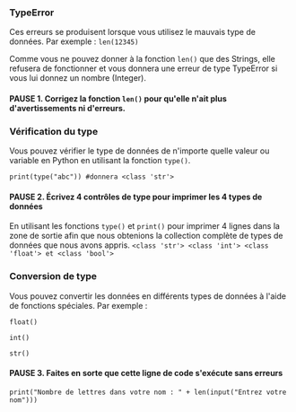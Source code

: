 ### TypeError
Ces erreurs se produisent lorsque vous utilisez le mauvais type de données.
Par exemple : `len(12345)`

Comme vous ne pouvez donner à la fonction `len()` que des Strings, elle refusera de fonctionner et vous donnera une erreur de type TypeError si vous lui donnez un nombre (Integer).


#### PAUSE 1. Corrigez la fonction `len()` pour qu'elle n'ait plus d'avertissements ni d'erreurs.

### Vérification du type
Vous pouvez vérifier le type de données de n'importe quelle valeur ou variable en Python en utilisant la fonction `type()`.

`print(type("abc")) #donnera <class 'str'>`

#### PAUSE 2. Écrivez 4 contrôles de type pour imprimer les 4 types de données
En utilisant les fonctions `type()` et `print()` pour imprimer 4 lignes dans la zone de sortie afin que nous obtenions la collection complète de types de données que nous avons appris. `<class 'str'> <class 'int'> <class 'float'> et <class 'bool'>`

### Conversion de type
Vous pouvez convertir les données en différents types de données à l'aide de fonctions spéciales.
Par exemple :

`float()`

`int()`

`str()`

#### PAUSE 3. Faites en sorte que cette ligne de code s'exécute sans erreurs
`print("Nombre de lettres dans votre nom : " + len(input("Entrez votre nom")))`